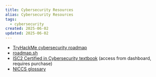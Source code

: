 ```yaml
---
title: Cybersecurity Resources
alias: Cybersecurity Resources
tags:
  - cybersecurity
created: 2025-06-02
updated: 2025-06-02
---
```


- [TryHackMe cybersecurity roadmap](https://tryhackme.com/hacktivities)
- [roadmap.sh](https://roadmap.sh/cyber-security)
- [ISC2 Certified in Cybersecurity textbook](https://www.isc2.org/Dashboard) (access from dashboard, requires purchase)
- [NICCS glossary](https://niccs.cisa.gov/resources/glossary)
